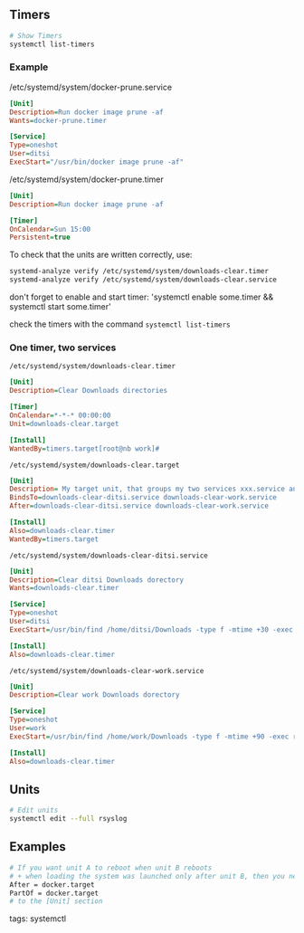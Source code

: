 
## Timers

```bash
# Show Timers
systemctl list-timers
```

### Example

/etc/systemd/system/docker-prune.service

```ini
[Unit]
Description=Run docker image prune -af
Wants=docker-prune.timer

[Service]
Type=oneshot
User=ditsi
ExecStart="/usr/bin/docker image prune -af"
```

/etc/systemd/system/docker-prune.timer

```ini
[Unit]
Description=Run docker image prune -af

[Timer]
OnCalendar=Sun 15:00
Persistent=true
```

To check that the units are written correctly, use:

```bash
systemd-analyze verify /etc/systemd/system/downloads-clear.timer
systemd-analyze verify /etc/systemd/system/downloads-clear.service
```

don't forget to enable and start timer: 'systemctl enable some.timer && systemctl start some.timer'

check the timers with the command `systemctl list-timers`

### One timer, two services

`/etc/systemd/system/downloads-clear.timer`
```ini
[Unit]
Description=Clear Downloads directories

[Timer]
OnCalendar=*-*-* 00:00:00
Unit=downloads-clear.target

[Install]
WantedBy=timers.target[root@nb work]# 
```

`/etc/systemd/system/downloads-clear.target`
```ini
[Unit]
Description= My target unit, that groups my two services xxx.service and yyy.service
BindsTo=downloads-clear-ditsi.service downloads-clear-work.service
After=downloads-clear-ditsi.service downloads-clear-work.service

[Install]
Also=downloads-clear.timer
WantedBy=timers.target
```

`/etc/systemd/system/downloads-clear-ditsi.service`
```ini
[Unit]
Description=Clear ditsi Downloads dorectory
Wants=downloads-clear.timer

[Service]
Type=oneshot
User=ditsi
ExecStart=/usr/bin/find /home/ditsi/Downloads -type f -mtime +30 -exec rm '{}' \;

[Install]
Also=downloads-clear.timer
```

`/etc/systemd/system/downloads-clear-work.service`
```ini
[Unit]
Description=Clear work Downloads dorectory

[Service]
Type=oneshot
User=work
ExecStart=/usr/bin/find /home/work/Downloads -type f -mtime +90 -exec rm '{}' \;

[Install]
Also=downloads-clear.timer
```

## Units

```bash
# Edit units
systemctl edit --full rsyslog
```

## Examples

```bash
# If you want unit A to reboot when unit B reboots
# + when loading the system was launched only after unit B, then you need to add
After = docker.target
PartOf = docker.target
# to the [Unit] section
```

<p class="callout info">tags: systemctl</p>